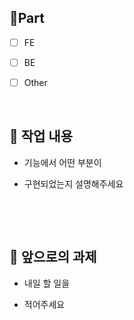 ## 🔘Part

- [ ] FE

- [ ] BE

- [ ] Other

  <br/>

## 🔎 작업 내용

- 기능에서 어떤 부분이

- 구현되었는지 설명해주세요

  <br/>

<br/>

## 🔧 앞으로의 과제

- 내일 할 일을

- 적어주세요

  <br/>

